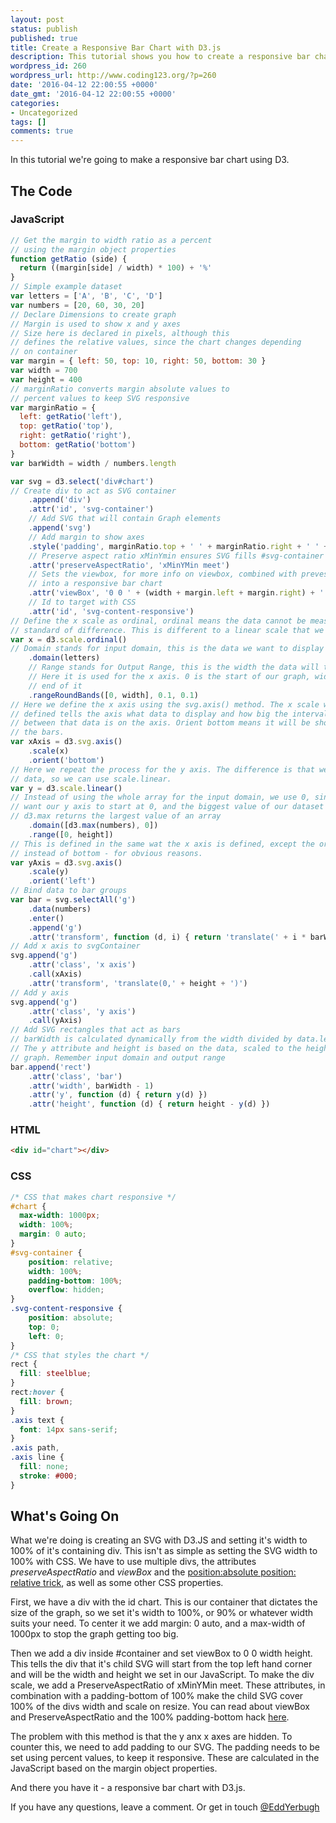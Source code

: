 ```yaml
---
layout: post
status: publish
published: true
title: Create a Responsive Bar Chart with D3.js
description: This tutorial shows you how to create a responsive bar chart using D3.js. The trick is using CSS and SVG attributes to avoid re rendering on resize!
wordpress_id: 260
wordpress_url: http://www.coding123.org/?p=260
date: '2016-04-12 22:00:55 +0000'
date_gmt: '2016-04-12 22:00:55 +0000'
categories:
- Uncategorized
tags: []
comments: true
---
```



In this tutorial we're going to make a responsive bar chart using D3.

## The Code

### JavaScript

```js
// Get the margin to width ratio as a percent
// using the margin object properties
function getRatio (side) {
  return ((margin[side] / width) * 100) + '%'
}
// Simple example dataset
var letters = ['A', 'B', 'C', 'D']
var numbers = [20, 60, 30, 20]
// Declare Dimensions to create graph
// Margin is used to show x and y axes
// Size here is declared in pixels, although this
// defines the relative values, since the chart changes depending
// on container
var margin = { left: 50, top: 10, right: 50, bottom: 30 }
var width = 700
var height = 400
// marginRatio converts margin absolute values to
// percent values to keep SVG responsive
var marginRatio = {
  left: getRatio('left'),
  top: getRatio('top'),
  right: getRatio('right'),
  bottom: getRatio('bottom')
}
var barWidth = width / numbers.length

var svg = d3.select('div#chart')
// Create div to act as SVG container
    .append('div')
    .attr('id', 'svg-container')
    // Add SVG that will contain Graph elements
    .append('svg')
    // Add margin to show axes
    .style('padding', marginRatio.top + ' ' + marginRatio.right + ' ' + marginRatio.bottom + ' ' + marginRatio.left)
    // Preserve aspect ratio xMinYmin ensures SVG fills #svg-container
    .attr('preserveAspectRatio', 'xMinYMin meet')
    // Sets the viewbox, for more info on viewbox, combined with preveserveAspectRatio, this is what turns the bar chart
    // into a responsive bar chart
    .attr('viewBox', '0 0 ' + (width + margin.left + margin.right) + ' ' + (height + margin.top + margin.bottom))
    // Id to target with CSS
    .attr('id', 'svg-content-responsive')
// Define the x scale as ordinal, ordinal means the data cannot be meassured by a
// standard of difference. This is different to a linear scale that we will use later
var x = d3.scale.ordinal()
// Domain stands for input domain, this is the data we want to display
    .domain(letters)
    // Range stands for Output Range, this is the width the data will take up
    // Here it is used for the x axis. 0 is the start of our graph, width is the
    // end of it
    .rangeRoundBands([0, width], 0.1, 0.1)
// Here we define the x axis using the svg.axis() method. The x scale we just
// defined tells the axis what data to display and how big the intervals
// between that data is on the axis. Orient bottom means it will be shown below
// the bars.
var xAxis = d3.svg.axis()
    .scale(x)
    .orient('bottom')
// Here we repeat the process for the y axis. The difference is that we have numerical
// data, so we can use scale.linear.
var y = d3.scale.linear()
// Instead of using the whole array for the input domain, we use 0, since we
// want our y axis to start at 0, and the biggest value of our dataset
// d3.max returns the largest value of an array
    .domain([d3.max(numbers), 0])
    .range([0, height])
// This is defined in the same wat the x axis is defined, except the orient is now left
// instead of bottom - for obvious reasons.
var yAxis = d3.svg.axis()
    .scale(y)
    .orient('left')
// Bind data to bar groups
var bar = svg.selectAll('g')
    .data(numbers)
    .enter()
    .append('g')
    .attr('transform', function (d, i) { return 'translate(' + i * barWidth + ', 0)' })
// Add x axis to svgContainer
svg.append('g')
    .attr('class', 'x axis')
    .call(xAxis)
    .attr('transform', 'translate(0,' + height + ')')
// Add y axis
svg.append('g')
    .attr('class', 'y axis')
    .call(yAxis)
// Add SVG rectangles that act as bars
// barWidth is calculated dynamically from the width divided by data.length
// The y attribute and height is based on the data, scaled to the height of
// graph. Remember input domain and output range
bar.append('rect')
    .attr('class', 'bar')
    .attr('width', barWidth - 1)
    .attr('y', function (d) { return y(d) })
    .attr('height', function (d) { return height - y(d) })
```
 
### HTML

```html
<div id="chart"></div>
```

### CSS

```css
/* CSS that makes chart responsive */
#chart {
  max-width: 1000px;
  width: 100%;
  margin: 0 auto;
}
#svg-container {
    position: relative;
    width: 100%;
    padding-bottom: 100%;
    overflow: hidden;
}
.svg-content-responsive {
    position: absolute;
    top: 0;
    left: 0;
}
/* CSS that styles the chart */
rect {
  fill: steelblue;
}
rect:hover {
  fill: brown;
}
.axis text {
  font: 14px sans-serif;
}
.axis path,
.axis line {
  fill: none;
  stroke: #000;
}
```

## What's Going On

What we're doing is creating an SVG with D3.JS and setting it's width to 100% of it's containing div. This isn't as simple as setting the SVG width to 100% with CSS. We have to use multiple divs, the attributes *preserveAspectRatio* and *viewBox* and the <a rel="noopener" href="https://css-tricks.com/absolute-positioning-inside-relative-positioning/">position:absolute position: relative trick</a>, as well as some other CSS properties.

First, we have a div with the id chart. This is our container that dictates the size of the graph, so we set it's width to 100%, or 90% or whatever width suits your need. To center it we add margin: 0 auto, and a max-width of 1000px to stop the graph getting too big.

Then we add a div inside #container and set viewBox to 0 0 width height. This tells the div that it's child SVG will start from the top left hand corner and will be the width and height we set in our JavaScript. To make the div scale, we add a PreserveAspectRatio of xMinYMin meet. These attributes, in combination with a padding-bottom of 100% make the child SVG cover 100% of the divs width and scale on resize. You can read about viewBox and PreserveAspectRatio and the 100% padding-bottom hack <a rel="noopener" href="https://css-tricks.com/scale-svg/">here</a>.

The problem with this method is that the y anx x axes are hidden. To counter this, we need to add padding to our SVG. The padding needs to be set using percent values, to keep it responsive. These are calculated in the JavaScript based on the margin object properties.

And there you have it - a responsive bar chart with D3.js.

If you have any questions, leave a comment. Or get in touch <a rel="noopener" href="https://twitter.com/EddYerburgh">@EddYerbugh</a>
